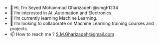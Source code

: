 - 👋 Hi, I’m Seyed Mohammad Gharizadeh @smgh1234
- 👀 I’m interested in AI ,Automation and Electronics.
- 🌱 I’m currently learning Machine Learning.
- 💞️ I’m looking to collaborate on Machine Learning training courses and projects.
- 📫 How to reach me ? S.M.Gharizadeh@gmail.com

<!---
smgh1234/smgh1234 is a ✨ special ✨ repository because its `README.md` (this file) appears on your GitHub profile.
You can click the Preview link to take a look at your changes.
--->
